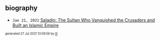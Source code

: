 ## biography


* <code>Jan 21, 2021</code> [Saladin: The Sultan Who Vanquished the Crusaders and Built an Islamic Empire](2021-01-21T01-17-38-saladin.md)

<sup><sub>generated 27 Jul 2021 13:09:56 by <a href='https://github.com/senorprogrammer/til'>til</a></sub></sup>
